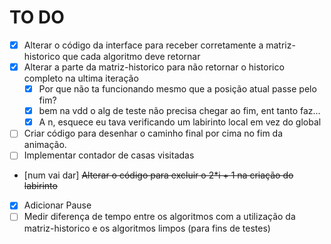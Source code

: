 # TO DO

- [X] Alterar o código da interface para receber corretamente a matriz-historico que cada algoritmo deve retornar
- [X] Alterar a parte da matriz-historico para não retornar o historico completo na ultima iteração
    - [X] Por que não ta funcionando mesmo que a posição atual passe pelo fim?
    - [X] bem na vdd o alg de teste não precisa chegar ao fim, ent tanto faz...
    - [X] A n, esquece eu tava verificando um labirinto local em vez do global
- [ ] Criar código para desenhar o caminho final por cima no fim da animação.
- [ ] Implementar contador de casas visitadas
- [num vai dar] ~~Alterar o código para excluir o 2*i + 1 na criação do labirinto~~
- [X] Adicionar Pause
- [ ] Medir diferença de tempo entre os algoritmos com a utilização da matriz-historico e os algoritmos limpos (para fins de testes)
